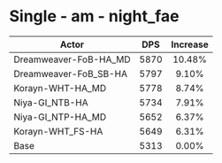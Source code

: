 # Single - am - night_fae
| Actor | DPS | Increase |
|---|:---:|:---:|
|Dreamweaver-FoB-HA_MD|5870|10.48%|
|Dreamweaver-FoB_SB-HA|5797|9.10%|
|Korayn-WHT-HA_MD|5778|8.74%|
|Niya-GI_NTB-HA|5734|7.91%|
|Niya-GI_NTP-HA_MD|5652|6.37%|
|Korayn-WHT_FS-HA|5649|6.31%|
|Base|5313|0.00%|
